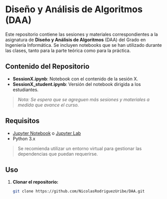 # Diseño y Análisis de Algoritmos (DAA)

Este repositorio contiene las sesiones y materiales correspondientes a la asignatura de **Diseño y Análisis de Algoritmos** (DAA) del Grado en Ingeniería Informática. Se incluyen notebooks que se han utilizado durante las clases, tanto para la parte teórica como para la práctica.

## Contenido del Repositorio

- **SessionX.ipynb**: Notebook con el contenido de la sesión X.
- **SessionX_student.ipynb**: Versión del notebook dirigida a los estudiantes.

> *Nota: Se espera que se agreguen más sesiones y materiales a medida que avance el curso.*

## Requisitos

- [Jupyter Notebook](https://jupyter.org/) o [Jupyter Lab](https://jupyter.org/)
- Python 3.x

> Se recomienda utilizar un entorno virtual para gestionar las dependencias que puedan requerirse.

## Uso

1. **Clonar el repositorio:**

   ```bash
   git clone https://github.com/NicolasRodriguezUribe/DAA.git
